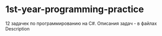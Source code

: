 # 1st-year-programming-practice
12 задачек по программированию на C#.
Описания задач - в файлах Description

